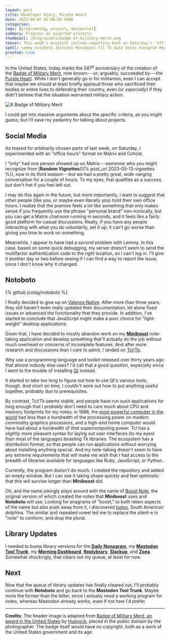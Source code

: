 ```yaml
---
layout: post
title: Developer Diary, Purple Heart
date: 2023-08-07 07:08:05-0400
categories:
tags: [programming, project, devjournal]
summary: Progress on assorted projects
thumbnail: /blog/assets/badge-of-military-merit.png
teaser: This week's projects include reporting back on Saturday's "office hours," new project Notoboto, and a batch of library updates.
spell: Lemmy notoboto Jectoons Miniboost Tcl Tk boto botos nonogram Replybrary Slackup Zoea Husnock
proofed: true
---
```


In the United States, today marks the 241<sup>st</sup> anniversary of the creation of the [Badge of Military Merit](https://en.wikipedia.org/wiki/Badge_of_Military_Merit), now known---or, arguably, succeeded by---the [Purple Heart](https://en.wikipedia.org/wiki/Purple_Heart).  While I don't generally go in for militarism, even I can accept that maybe we should at least briefly applaud those who sacrificed their bodies or entire lives to defending their country, even (or *especially*) if they didn't believe that the situation warranted military action.

![A Badge of Military Merit](/blog/assets/badge-of-military-merit.png "Not to derail the topic, but it vaguely surprises that, at least to my knowledge, nobody produces a military-themed parody of Lucky Charms cereal...")

I could get into massive arguments about the specific criteria, as you might guess, but I'll save my pedantry for talking about projects.

## Social Media

As teased for arbitrarily chosen parts of last week, on Saturday, I experimented with an "office hours" format on Matrix and Cohost.

I "only" had one person showed up on Matrix---someone who you might recognize from [**Random Vignettes**]({% post_url 2023-05-13-vignettes %}), now in its third season---but we had a pretty great, wide-ranging conversation for a couple of hours.  To my eyes, that qualifies as a success, but don't fret if you feel left out.

I may do this again in the future, but more importantly, I want to suggest that *other* people (like you, or maybe even literally you) hold their own office hours.  I realize that the premise feels a lot like something that only makes sense if you frequently use the phrase "personal brand" non-ironically, but you can get a Matrix chatroom running in seconds, and it feels like a fairly good platform for casual discussions.  Really, if you have any people interacting with what you do voluntarily, set it up; it can't go worse than giving you time to work on something.

Meanwhile, I appear to have had a *second* problem with Lemmy.  In this case, based on some quick debugging, my server doesn't seem to send the multifactor authentication code to the right location, so I can't log in.  I'll give it another day or two before seeing if I can find a way to report the issue, since I don't know why it changed.

## Notoboto

{% github jcolag/notoboto %}

I finally decided to give up on [Valence Native](https://github.com/valence-native/valence-native).  After more than three years, they still haven't even really updated their documentation, let alone fixed issues or advanced the functionality that they provide.  In addition, I've started to conclude that JavaScript might make a poor choice for "light-weight" desktop applications.

Given that, I have decided to mostly abandon work on my [**Miniboost**](https://github.com/jcolag/Miniboost) note-taking application and develop something that'll actually do the job without much overhead or concerns of incomplete features.  And after more research and discussions than I care to admit, I landed on [Tcl](https://en.wikipedia.org/wiki/Tcl)/[Tk](https://en.wikipedia.org/wiki/Tk_%28software%29).

Why use a programming language and toolkit released over thirty years ago that almost nobody else uses?  I'd call that a good question, especially since I went to the trouble of installing [Qt](https://www.qt.io/) instead.

It started to take too long to figure out how to use Qt's various tools, though.  And short on time, I couldn't work out how to put anything useful together, probably due to prerequisites.

By contrast, Tcl/Tk seems stable, and people have run such applications for long enough that I *probably* don't need to care much about CPU and memory footprints for my notes; in 1988, the [most powerful computer in the world](https://en.wikipedia.org/wiki/Connection_Machine) had less than a hundredth of the processing power on modern commodity graphics processors, and a high-end home computer would have had about a hundredth of *that* supercomputing power.  Tcl has a *slightly* more pleasant syntax for laying out user interfaces (to my eyes) than most of the languages boasting Tk libraries.  The ecosystem has a distribution format, so that people can run applications without worrying about installing anything special.  And my note-taking doesn't seem to have any extreme requirements that will make me wish that I had access to the breadth of libraries available for languages like Ruby, JavaScript, or Python.

Currently, the program doesn't do much.  I created the repository and added an empty window.  But I can see it taking shape quickly and feel optimistic that this will survive longer than **Miniboost** did.

Oh, and the name jokingly plays around with the name of [Boost Note](https://boostnote.io/), the original version of which created the notes that **Miniboost** uses and **Notoboto** will use.  Looking for anagrams of "boost," to both retain aspects of the name but also push away from it, I discovered [botos](https://en.wikipedia.org/wiki/Boto), South American dolphins.  The similar and repeated vowel led me to replace the silent-e in "note" to conform, and drop the plural.

## Library Updates

I needed to bump library versions for the [**Daily Nonogram**](https://github.com/jcolag/picture-nonogram), my [**Mastodon Tool Trunk**](https://github.com/jcolag/tool-trunk), my [**Morning Dashboard**](https://github.com/jcolag/dash), [**Replybrary**](https://github.com/jcolag/library-twtterbot), [**Slackup**](https://github.com/jcolag/slackup), and [**Zoea**](https://github.com/jcolag/zoea).  Somewhat shockingly, that clears out my queue, at least for now.

## Next

Now that the queue of library updates has finally cleared out, I'll probably continue with **Notoboto** and go back to the **Mastodon Tool Trunk**.  Maybe more the former than the latter, since I actually *need* a working program for notes, whereas Mastodon already works, even if not how I'd prefer.

* * *

**Credits**:  The header image is adapted from [Badge of Military Merit, an award in the United States](https://commons.wikimedia.org/wiki/File:MeritBadge.jpg) by [Husnock](https://en.wikipedia.org/wiki/User:Husnock), placed in the public domain by the photographer.  The badge itself would have no copyright, both as a work of the United States government and its age.
